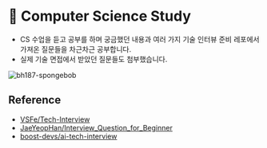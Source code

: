 # 🚀 Computer Science Study

- CS 수업을 듣고 공부를 하며 궁금했던 내용과 여러 가지 기술 인터뷰 준비 레포에서 가져온 질문들을 차근차근 공부합니다.
- 실제 기술 면접에서 받았던 질문들도 첨부했습니다.

![bh187-spongebob](https://github.com/ddoddii/ddoddii.github.io/assets/95014836/7180177c-cdac-40aa-91e0-abf24de0d175)

## Reference

- [VSFe/Tech-Interview](https://github.com/VSFe/Tech-Interview)
- [JaeYeopHan/Interview_Question_for_Beginner](https://github.com/JaeYeopHan/Interview_Question_for_Beginner)
- [boost-devs/ai-tech-interview](https://github.com/boost-devs/ai-tech-interview)
